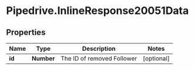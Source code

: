 # Pipedrive.InlineResponse20051Data

## Properties

Name | Type | Description | Notes
------------ | ------------- | ------------- | -------------
**id** | **Number** | The ID of removed Follower | [optional] 


